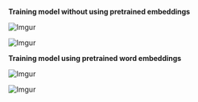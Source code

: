 **Training model without using pretrained embeddings**


![Imgur](https://i.imgur.com/HbAVj34.png)

![Imgur](https://i.imgur.com/WbFxPAt.png)



**Training model using pretrained word embeddings**


![Imgur](https://i.imgur.com/MuZedOT.png)

![Imgur](https://i.imgur.com/jnVJwVh.png)

